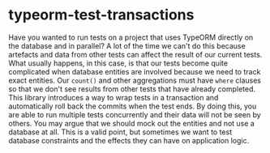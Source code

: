 # typeorm-test-transactions
Have you wanted to run tests on a project that uses TypeORM directly on the database and in parallel? A lot of the time we can't do this because artefacts and data from other tests can affect the result of our current tests. What usually happens, in this case, is that our tests become quite complicated when database entities are involved because we need to track exact entities. Our `count()` and other aggregations must have `where` clauses so that we don't see results from other tests that have already completed. This library introduces a way to wrap tests in a transaction and automatically roll back the commits when the test ends. By doing this, you are able to run multiple tests concurrently and their data will not be seen by others. You may argue that we should mock out the entities and not use a database at all. This is a valid point, but sometimes we want to test database constraints and the effects they can have on application logic.
